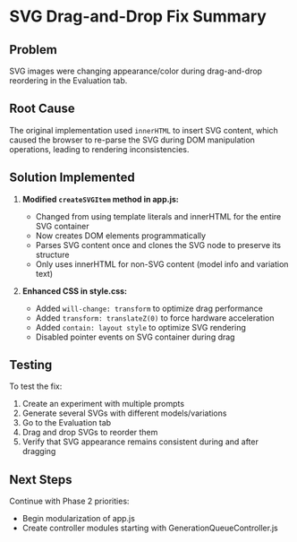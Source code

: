 # SVG Drag-and-Drop Fix Summary

## Problem
SVG images were changing appearance/color during drag-and-drop reordering in the Evaluation tab.

## Root Cause
The original implementation used `innerHTML` to insert SVG content, which caused the browser to re-parse the SVG during DOM manipulation operations, leading to rendering inconsistencies.

## Solution Implemented
1. **Modified `createSVGItem` method in app.js:**
   - Changed from using template literals and innerHTML for the entire SVG container
   - Now creates DOM elements programmatically
   - Parses SVG content once and clones the SVG node to preserve its structure
   - Only uses innerHTML for non-SVG content (model info and variation text)

2. **Enhanced CSS in style.css:**
   - Added `will-change: transform` to optimize drag performance
   - Added `transform: translateZ(0)` to force hardware acceleration
   - Added `contain: layout style` to optimize SVG rendering
   - Disabled pointer events on SVG container during drag

## Testing
To test the fix:
1. Create an experiment with multiple prompts
2. Generate several SVGs with different models/variations
3. Go to the Evaluation tab
4. Drag and drop SVGs to reorder them
5. Verify that SVG appearance remains consistent during and after dragging

## Next Steps
Continue with Phase 2 priorities:
- Begin modularization of app.js
- Create controller modules starting with GenerationQueueController.js
